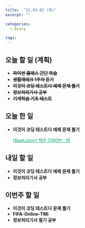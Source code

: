 ```yaml
---
title:  "21.03.02 (화)"
excerpt: ""

categories:
  - Diary

tags:
---
```


## 오늘 할 일 (계획)

- ~~**파이썬 클래스 간단 복습**~~
- ~~**생활재테크 1주차 듣기**~~
- ~~**이것이 코딩 테스트다 예제 문제 풀기**~~
- ~~**정보처리기사 공부**~~
- ~~**기계학습 기초 테스트**~~


## 오늘 한 일

- **이것이 코딩 테스트다 예제 문제 풀기**

  <a href="https://nam-ki-bok.github.io/baekjoon/Baek_Snake/" style="color:#0FA678" target="_blank">[BaekJoon] 백준 3190번 : 뱀</a>

##  내일 할 일

- **이것이 코딩 테스트다 예제 문제 풀기**
- **정보처리기사 공부**

## 이번주 할 일

- **이것이 코딩 테스트다 문제 풀기**
- **FIFA-Online-TMI**
- **정보처리기사 필기 공부**

<br>

